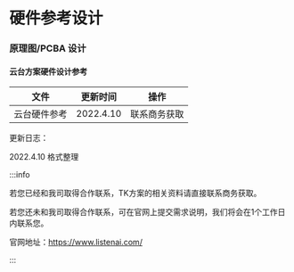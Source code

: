 # 硬件参考设计

### 原理图/PCBA 设计

#### 云台方案硬件设计参考


| 文件                   | 更新时间   | 操作                                                         |
| ---------------------- | ---------- | ------------------------------------------------------------ |
| 云台硬件参考 | 2022.4.10 | 联系商务获取 |

更新日志：

2022.4.10 格式整理


:::info

若您已经和我司取得合作联系，TK方案的相关资料请直接联系商务获取。

若您还未和我司取得合作联系，可在官网上提交需求说明，我们将会在1个工作日内联系您。

官网地址：https://www.listenai.com/

:::
